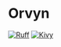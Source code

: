 # Orvyn

[![Ruff](https://img.shields.io/endpoint?url=https://raw.githubusercontent.com/astral-sh/ruff/main/assets/badge/v2.json)](https://github.com/astral-sh/ruff)
[![Kivy](https://img.shields.io/badge/kivy-blue)](https://github.com/kivy/kivy.git)
